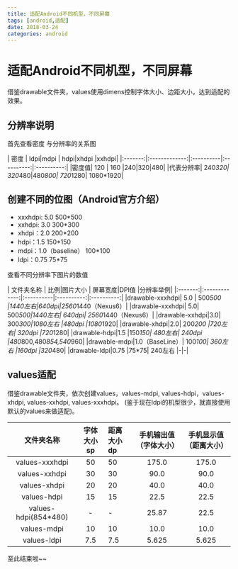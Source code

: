 ```yaml
---
title: 适配Android不同机型，不同屏幕
tags: [android,适配]
date: 2018-03-24
categories: android
---
```


# 适配Android不同机型，不同屏幕

借鉴drawable文件夹，values使用dimens控制字体大小、边距大小，达到适配的效果。

<!--more-->

## 分辨率说明
首先查看密度 与分辨率的关系图

|    密度    |       ldpi|mdpi |     hdpi|xhdpi |xxhdpi|
|:-------:|:-------------:|:----------|:----------:|:----------:|
|密度值|    120	    |   160  |240|320|480|
|代表分辨率|	240*320|	320*480|480*800|	720*1280|	1080*1920|

## 创建不同的位图（Android官方介绍）

- xxxhdpi: 5.0  500*500 
- xxhdpi: 3.0    300*300
- xhdpi：2.0    200*200
- hdpi：1.5     150*150
- mdpi：1.0（baseline）   100*100
- ldpi：0.75    75*75 

查看不同分辨率下图片的数值

|    文件夹名称    |       比例|图片大小 |     屏幕宽度|DPI值 |分辨率举例|
|:-------:|:-------------:|:----------|:----------:|:----------:|
|drawable-xxxhdpi|     5.0	    |   500*500   |1440左右|640dpi|2560*1440（Nexus6）|
|drawable-xxxhdpi|	5.0|	500*500|1440左右|	640dpi|	2560*1440（Nexus6）|
|drawable-xxhdpi|3.0|	300*300|1080左右	|480dpi	|1080*1920|
|drawable-xhdpi|2.0|	200*200	|720左右|	320dpi	|720*1280|
|drawable-hdpi|1.5	|150*150|	480左右|	240dpi	|480*800,480*854,540*960|
|drawable-mdpi|1.0（BaseLine）|	100*100|	360左右	|160dpi	|320*480|
|drawable-ldpi|0.75	|75*75|	240左右	 	 |-|-|

## values适配
借鉴drawable文件夹，依次创建values，values-mdpi, values-hdpi，values-xhdpi, values-xxhdpi, values-xxxhdpi。 (鉴于现在ldpi的机型很少，就直接使用默认的values来做适配)。

|文件夹名称	|字体大小sp|	距离大小dp|	手机输出值（字体大小）	|手机显示值（距离大小）|
|:-------:|:-------------:|:----------|:----------:|:----------:|
|values-xxxhdpi|	50	|50	|175.0	|175.0|
|values-xxhdpi	|30|	30	|90.0|	90.0|
|values-xhdpi	|20|	20|	40.0|	40.0|
|values-hdpi	|15|	15|	22.5	|22.5|
|values-hdpi(854*480)	|-|-|25.87	|22.5|
|values-mdpi	|10|	10|	10.0|	10.0|
|values-ldpi	|7.5|	7.5|	5.625|	5.625|

至此结束啦~~

